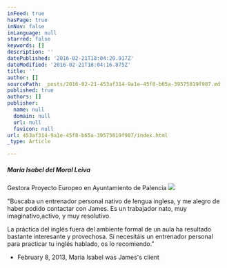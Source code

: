 ```yaml
---
inFeed: true
hasPage: true
inNav: false
inLanguage: null
starred: false
keywords: []
description: ''
datePublished: '2016-02-21T18:04:20.917Z'
dateModified: '2016-02-21T18:04:16.875Z'
title: ''
author: []
sourcePath: _posts/2016-02-21-453af314-9a1e-45f8-b65a-39575819f987.md
published: true
authors: []
publisher:
  name: null
  domain: null
  url: null
  favicon: null
url: 453af314-9a1e-45f8-b65a-39575819f987/index.html
_type: Article

---
```

##### **Maria Isabel del Moral Leiva**

Gestora Proyecto Europeo en Ayuntamiento de Palencia
![](https://imgflo.herokuapp.com/graph/vahj1ThiexotieMo/7dc691baf7933f138322b4ab35e92135/passthrough.jpg?height=600&input=https%3A%2F%2Fs3-us-west-2.amazonaws.com%2Fthe-grid-img%2Fp%2F3f2dd0bc023eeeb72dc8c4c5398135591d0345a6.jpg)

"Buscaba un entrenador personal nativo de lengua inglesa, y me alegro de haber podido contactar con James. Es un trabajador nato, muy imaginativo,activo, y muy resolutivo.

La práctica del inglés fuera del ambiente formal de un aula ha resultado bastante interesante y provechosa. Si necesitáis un entrenador personal para practicar tu inglés hablado, os lo recomiendo."

- February 8, 2013, Maria Isabel was James's client
